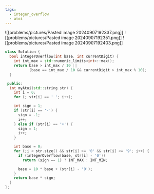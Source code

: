 ```yaml
---
tags:
  - integer_overflow
  - atoi
---
```

![[problems/pictures/Pasted image 20240907192337.png]]
![[problems/pictures/Pasted image 20240907192351.png]]
![[problems/pictures/Pasted image 20240907192403.png]]


```c++
class Solution {
  bool integerOverflow(int base, int currentDigit) {
    int int_max = std::numeric_limits<int>::max();
    return base > int_max / 10 ||
           (base == int_max / 10 && currentDigit > int_max % 10);
  }

 public:
  int myAtoi(std::string str) {
    int i = 0;
    for (; str[i] == ' '; i++);

    int sign = 1;
    if (str[i] == '-') {
      sign = -1;
      i++;
    } else if (str[i] == '+') {
      sign = 1;
      i++;
    }

    int base = 0;
    for (;i < str.size() && str[i] >= '0' && str[i] <= '9'; i++) {
      if (integerOverflow(base, str[i] - '0'))
        return (sign == 1) ? INT_MAX : INT_MIN;

      base = 10 * base + (str[i] - '0');
    }
    return base * sign;
  }
};
```